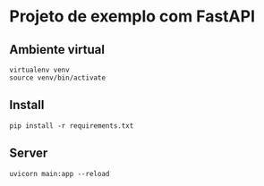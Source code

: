# Projeto de exemplo com FastAPI

## Ambiente virtual
    virtualenv venv
    source venv/bin/activate

## Install
    pip install -r requirements.txt

## Server
    uvicorn main:app --reload
